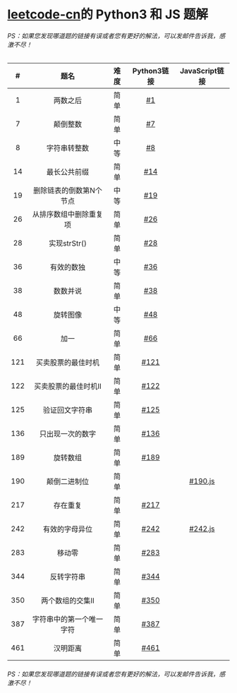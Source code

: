 # [leetcode-cn](https://leetcode-cn.com)的 Python3 和 JS 题解

###### PS：如果您发现哪道题的链接有误或者您有更好的解法，可以发邮件告诉我，感激不尽！


| #    | 题名 | 难度 | Python3链接 | JavaScript链接 |
| :----: | :----: | :----: | :----: | :----: |
| 1 | 两数之后 | 简单 | [#1](sources/1.py) |  |
| 7 | 颠倒整数 | 简单 | [#7](sources/7.py) |  |
| 8 | 字符串转整数 | 中等 | [#8](sources/8.py) | |
| 14 | 最长公共前缀 | 简单 | [#14](sources/14.py) | |
| 19 | 删除链表的倒数第N个节点 | 中等 | [#19](sources/19.py) | |
| 26 | 从排序数组中删除重复项 | 简单 | [#26](sources/26.py) |  |
| 28 | 实现strStr() | 简单 | [#28](sources/28.py) | |
| 36 | 有效的数独 | 中等 | [#36](sources/36.py) |  |
| 38 | 数数并说 | 简单 | [#38](sources/38.py) | |
| 48 | 旋转图像 | 中等 | [#48](sources/48.py) |  |
| 66 | 加一 | 简单 | [#66](sources/66.py) |  |
| 121 | 买卖股票的最佳时机 | 简单 | [#121](sources/121.py) |  |
| 122 | 买卖股票的最佳时机II | 简单 | [#122](sources/122.py) |  |
| 125 | 验证回文字符串 | 简单 | [#125](sources/125.py) | |
| 136 | 只出现一次的数字 | 简单 | [#136](sources/136.py) |  |
| 189 | 旋转数组 | 简单 | [#189](sources/189.py) |  |
| 190 | 颠倒二进制位 | 简单 |  | [#190.js](sources/190.js) |
| 217 | 存在重复 | 简单 | [#217](sources/217.py) |  |
| 242 | 有效的字母异位 | 简单 | [#242](sources/242.py) | [#242.js](sources/242.js) |
| 283 | 移动零 | 简单 | [#283](sources/283.py) |  |
| 344 | 反转字符串 | 简单 | [#344](sources/344.py) |  |
| 350 | 两个数组的交集II | 简单 | [#350](sources/350.py) |  |
| 387 | 字符串中的第一个唯一字符 | 简单 | [#387](sources/387.py) |  |
| 461 | 汉明距离 | 简单 | [#461](sources/461.py) | |

###### PS：如果您发现哪道题的链接有误或者您有更好的解法，可以发邮件告诉我，感激不尽！